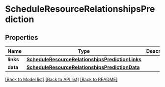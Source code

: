 # ScheduleResourceRelationshipsPrediction

## Properties
Name | Type | Description | Notes
------------ | ------------- | ------------- | -------------
**links** | [**ScheduleResourceRelationshipsPredictionLinks**](ScheduleResourceRelationshipsPredictionLinks.md) |  | [optional] 
**data** | [**ScheduleResourceRelationshipsPredictionData**](ScheduleResourceRelationshipsPredictionData.md) |  | [optional] 

[[Back to Model list]](../README.md#documentation-for-models) [[Back to API list]](../README.md#documentation-for-api-endpoints) [[Back to README]](../README.md)


